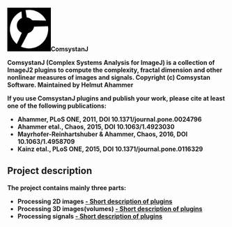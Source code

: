 <!-- ![Image](comsystan.png)-->
<img src="images/comsystan.png" width=100 height=100/><b>ComsystanJ<b/>

ComsystanJ (Complex Systems Analysis for ImageJ) is a collection of ImageJ2 plugins to compute the complexity, fractal dimension and other nonlinear measures of images and signals. Copyright (c) Comsystan Software. Maintained by Helmut Ahammer

If you use ComsystanJ plugins and publish your work, please cite at least one of the following publications:
- Ahammer, PLoS ONE, 2011, DOI 10.1371/journal.pone.0024796
- Ahammer etal., Chaos, 2015, DOI 10.1063/1.4923030
- Mayrhofer-Reinhartshuber & Ahammer, Chaos, 2016, DOI 10.1063/1.4958709
- Kainz etal., PLoS ONE, 2015, DOI 10.1371/journal.pone.0116329


## Project description
The project contains mainly three parts:
- Processing 2D images [- Short description of plugins](description/img2-description.md) 
- Processing 3D images(volumes) [- Short description of plugins](description/img3-description.md) 
- Processing signals [- Short description of plugins](description/sig-description.md) 

